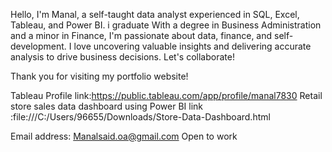 Hello, I'm Manal, a self-taught data analyst experienced in SQL, Excel, Tableau, and Power BI. 
i graduate With a degree in Business Administration and a minor in Finance, I'm passionate about data, finance,
and self-development. I love uncovering valuable insights and delivering accurate analysis to drive business decisions. Let's collaborate!

Thank you for visiting my portfolio website!

Tableau  Profile link:https://public.tableau.com/app/profile/manal7830 
Retail store sales data dashboard using Power BI  link :file:///C:/Users/96655/Downloads/Store-Data-Dashboard.html
 
 
 Email address: Manalsaid.oa@gmail.com
 Open to work 
